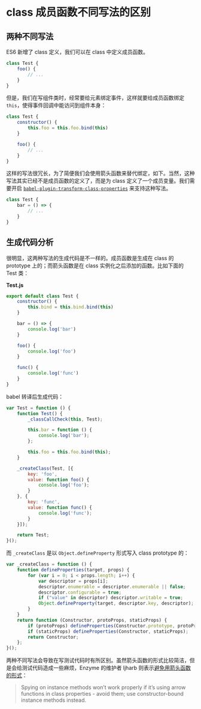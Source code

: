 # class 成员函数不同写法的区别

## 两种不同写法

ES6 新增了 class 定义，我们可以在 class 中定义成员函数。

```js
class Test {
    foo() {
        // ...
    }
}
```

但是，我们在写组件类时，经常要给元素绑定事件，这样就要给成员函数绑定 `this`，使得事件回调中能访问到组件本身：

```js
class Test {
    constructor() {
        this.foo = this.foo.bind(this)
    }

    foo() {
        // ...
    }
}
```

这样的写法很冗长，为了简便我们会使用箭头函数来替代绑定，如下。当然，这种写法其实已经不是成员函数的定义了，而是为 class 定义了一个成员变量。我们需要开启 [`babel-plugin-transform-class-properties`](http://babeljs.io/docs/plugins/transform-class-properties/) 来支持这种写法。

```js
class Test {
    bar = () => {
        // ...
    }
}
```

## 生成代码分析

很明显，这两种写法的生成代码是不一样的。成员函数是生成在 class 的 prototype 上的；而箭头函数是在 class 实例化之后添加的函数。比如下面的 Test 类：

**Test.js**

```js
export default class Test {
    constructor() {
        this.bind = this.bind.bind(this)
    }

    bar = () => {
        console.log('bar')
    }

    foo() {
        console.log('foo')
    }

    func() {
        console.log('func')
    }
}
```

babel 转译后生成代码：

```js
var Test = function () {
    function Test() {
        _classCallCheck(this, Test);

        this.bar = function () {
            console.log('bar');
        };

        this.foo = this.foo.bind(this);
    }

    _createClass(Test, [{
        key: 'foo',
        value: function foo() {
            console.log('foo');
        }
    }, {
        key: 'func',
        value: function func() {
            console.log('func');
        }
    }]);

    return Test;
}();
```

而 `_createClass` 是以 `Object.defineProperty` 形式写入 class prototype 的：

```js
var _createClass = function () {
    function defineProperties(target, props) {
        for (var i = 0; i < props.length; i++) {
            var descriptor = props[i];
            descriptor.enumerable = descriptor.enumerable || false;
            descriptor.configurable = true;
            if ("value" in descriptor) descriptor.writable = true;
            Object.defineProperty(target, descriptor.key, descriptor);
        }
    }
    return function (Constructor, protoProps, staticProps) {
        if (protoProps) defineProperties(Constructor.prototype, protoProps);
        if (staticProps) defineProperties(Constructor, staticProps);
        return Constructor;
    };
}();
```

两种不同写法会导致在写测试代码时有所区别。虽然箭头函数的形式比较简洁，但是会给测试代码造成一些麻烦，Enzyme 的维护者 ljharb 则表示[避免用箭头函数的形式](https://github.com/airbnb/enzyme/issues/365#issuecomment-362168115)：

> Spying on instance methods won’t work properly if it’s using arrow functions in class properties - avoid them; use constructor-bound instance methods instead.
